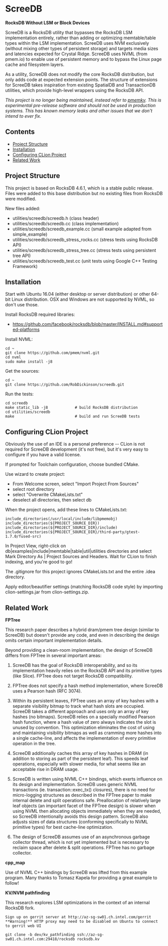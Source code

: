 ScreeDB
=======

**RocksDB Without LSM or Block Devices**

ScreeDB is a RocksDB utility that bypasses the RocksDB LSM implementation entirely, rather than adding or optimizing memtable/table types within the LSM implementation. ScreeDB uses NVM exclusively (without mixing other types of persistent storage) and targets media sizes and latencies expected for Crystal Ridge. ScreeDB uses NVML (from pmem.io) to enable use of persistent memory and to bypass the Linux page cache and filesystem layers.

As a utility, ScreeDB does not modify the core RocksDB distribution, but only adds code at expected extension points. The structure of extensions for ScreeDB takes inspiration from existing SpatialDB and TransactionDB utilities, which provide high-level wrappers using the RocksDB API.

*This project is no longer being maintained, instead refer to [pmemkv](https://github.com/RobDickinson/pmemkv). This
is experimental pre-release software and should not be used in production systems. This has known memory leaks and
other issues that we don't intend to ever fix.*

Contents
--------

<ul>
<li><a href="#project_structure">Project Structure</a></li>
<li><a href="#installation">Installation</a></li>
<li><a href="#configuring_clion_project">Configuring CLion Project</a></li>
<li><a href="#related_work">Related Work</a></li>
</ul>

<a name="project_structure"/>

Project Structure
-----------------

This project is based on RocksDB 4.6.1, which is a stable public release. Files were added to this base distribution but no existing files from RocksDB were modified.

New files added:

-	utilities/screedb/screedb.h (class header)
-	utilities/screedb/screedb.cc (class implementation)
-	utilities/screedb/screedb_example.cc (small example adapted from simple_example)
-	utilities/screedb/screedb_stress_rocks.cc (stress tests using RocksDB API)
-	utilities/screedb/screedb_stress_tree.cc (stress tests using persistent tree API)
-	utilities/screedb/screedb_test.cc (unit tests using Google C++ Testing Framework)

<a name="installation"/>

Installation
------------

Start with Ubuntu 16.04 (either desktop or server distribution) or other 64-bit Linux distribution. OSX and Windows are not supported by NVML, so don't use those.

Install RocksDB required libraries:

-	https://github.com/facebook/rocksdb/blob/master/INSTALL.md#supported-platforms

Install NVML:

```
cd ~
git clone https://github.com/pmem/nvml.git
cd nvml
sudo make install -j8
```

Get the sources:

```
cd ~
git clone https://github.com/RobDickinson/screedb.git
```

Run the tests:

```
cd screedb
make static_lib -j8            # build RocksDB distribution
cd utilities/screedb
make                           # build and run ScreeDB tests
```

<a name="configuring_clion_project"/>

Configuring CLion Project
-------------------------

Obviously the use of an IDE is a personal preference -- CLion is not required for ScreeDB development (it's not free), but it's very easy to configure if you have a valid license.

If prompted for Toolchain configuration, choose bundled CMake.

Use wizard to create project:

-	From Welcome screen, select "Import Project From Sources"
-	select root directory
-	select "Overwrite CMakeLists.txt"
-	deselect all directories, then select db

When the project opens, add these lines to CMakeLists.txt:

```
include_directories(/usr/local/include/libpmemobj)
include_directories(${PROJECT_SOURCE_DIR})
include_directories(${PROJECT_SOURCE_DIR}/include)
include_directories(${PROJECT_SOURCE_DIR}/third-party/gtest-1.7.0/fused-src)
```

In Project View, right-click on db|examples|include|memtable|table|util|utilities directories and select Mark Directory As | Project Sources and Headers. Wait for CLion to finish indexing, and you're good to go!

The .gitignore for this project ignores CMakeLists.txt and the entire .idea directory.

Apply editor/beautifier settings (matching RocksDB code style) by importing clion-settings.jar from clion-settings.zip.

<a name="related_work"/>

Related Work
------------

**FPTree**

This research paper describes a hybrid dram/pmem tree design (similar to ScreeDB) but doesn't provide any code, and even in describing the design omits certain important implementation details.

Beyond providing a clean-room implementation, the design of ScreeDB differs from FPTree in several important areas:

1. ScreeDB has the goal of RocksDB interoperability, and so its implementation heavily relies on the RocksDB API and its primitive types (like Slice). FPTree does not target RocksDB compatibility.

2. FPTree does not specify a hash method implementation, where ScreeDB uses a Pearson hash (RFC 3074).

3. Within its persistent leaves, FPTree uses an array of key hashes with a separate visibility bitmap to track what hash slots are occupied. ScreeDB takes a different approach and uses only an array of key hashes (no bitmaps).  ScreeDB relies on a specially modified Pearson hash function, where a hash value of zero always indicates the slot is unused by convention. This optimization eliminates the cost of using and maintaining visibility bitmaps as well as cramming more hashes into a single cache-line, and affects the implementation of every primitive operation in the tree.

4. ScreeDB additionally caches this array of key hashes in DRAM (in addition to storing as part of the persistent leaf). This speeds leaf operations, especially with slower media, for what seems like an acceptable rise in DRAM usage.

5. ScreeDB is written using NVML C++ bindings, which exerts influence on its design and implementation. ScreeDB uses generic NVML transactions (ie. transaction::exec_tx() closures), there is no need for micro-logging structures as described in the FPTree paper to make internal delete and split operations safe. Preallocation of relatively large leaf objects (an important facet of the FPTree design) is slower when using NVML then allocating objects immediately when they are needed, so ScreeDB intentionally avoids this design pattern. ScreeDB also adjusts sizes of data structures (conforming specifically to NVML primitive types) for best cache-line optimization.

6. The design of ScreeDB assumes use of an asynchronous garbage collector thread, which is not yet implemented but is necessary to reclaim space after delete & split operations. FPTree has no garbage collector.

**cpp_map**

Use of NVML C++ bindings by ScreeDB was lifted from this example program. Many thanks to Tomasz Kapela for providing a great example to follow!

**KV/NVM pathfinding**

This research explores LSM optimizations in the context of an internal RocksDB fork.

```
Sign up on gerrit server at http://az-sg-sw01.ch.intel.com/gerrit
**Warning!** HTTP proxy may need to be disabled on Ubuntu to connect to gerrit web UI

git clone -b dev/kv_pathfinding ssh://az-sg-sw01.ch.intel.com:29418/rocksdb rocksdb.kv
```
